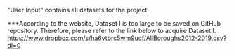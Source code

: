 "User Input" contains all datasets for the project.

***According to the website, Dataset I is too large to be saved on GitHub repository. Therefore, please refer to the link below to acquire Dataset I.
    https://www.dropbox.com/s/ha6ytbrc5wm9ucf/AllBoroughs2012-2019.csv?dl=0

